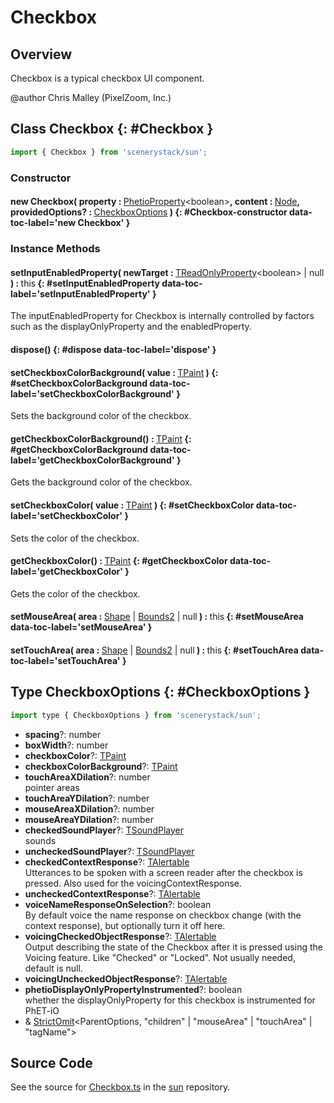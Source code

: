 # Checkbox

## Overview

Checkbox is a typical checkbox UI component.

@author Chris Malley (PixelZoom, Inc.)

## Class Checkbox {: #Checkbox }


```js
import { Checkbox } from 'scenerystack/sun';
```
### Constructor

#### new Checkbox( property : <span style="font-weight: 400;">[PhetioProperty](../axon/PhetioProperty.md)&lt;<span style="color: hsla(calc(var(--md-hue) + 180deg),80%,40%,1);">boolean</span>&gt;</span>, content : <span style="font-weight: 400;">[Node](../scenery/Node.md)</span>, providedOptions? : <span style="font-weight: 400;">[CheckboxOptions](../sun/Checkbox.md#CheckboxOptions)</span> ) {: #Checkbox-constructor data-toc-label='new Checkbox' }

### Instance Methods

#### setInputEnabledProperty( newTarget : <span style="font-weight: 400;">[TReadOnlyProperty](../axon/TReadOnlyProperty.md)&lt;<span style="color: hsla(calc(var(--md-hue) + 180deg),80%,40%,1);">boolean</span>&gt; | <span style="color: hsla(calc(var(--md-hue) + 180deg),80%,40%,1);">null</span></span> ) : <span style="font-weight: 400;"><span style="color: hsla(calc(var(--md-hue) + 180deg),80%,40%,1);">this</span></span> {: #setInputEnabledProperty data-toc-label='setInputEnabledProperty' }

The inputEnabledProperty for Checkbox is internally controlled by factors such as the displayOnlyProperty
and the enabledProperty.

#### dispose() {: #dispose data-toc-label='dispose' }

#### setCheckboxColorBackground( value : <span style="font-weight: 400;">[TPaint](../scenery/TPaint.md)</span> ) {: #setCheckboxColorBackground data-toc-label='setCheckboxColorBackground' }

Sets the background color of the checkbox.

#### getCheckboxColorBackground() : <span style="font-weight: 400;">[TPaint](../scenery/TPaint.md)</span> {: #getCheckboxColorBackground data-toc-label='getCheckboxColorBackground' }

Gets the background color of the checkbox.

#### setCheckboxColor( value : <span style="font-weight: 400;">[TPaint](../scenery/TPaint.md)</span> ) {: #setCheckboxColor data-toc-label='setCheckboxColor' }

Sets the color of the checkbox.

#### getCheckboxColor() : <span style="font-weight: 400;">[TPaint](../scenery/TPaint.md)</span> {: #getCheckboxColor data-toc-label='getCheckboxColor' }

Gets the color of the checkbox.

#### setMouseArea( area : <span style="font-weight: 400;">[Shape](../kite/Shape.md) | [Bounds2](../dot/Bounds2.md) | <span style="color: hsla(calc(var(--md-hue) + 180deg),80%,40%,1);">null</span></span> ) : <span style="font-weight: 400;"><span style="color: hsla(calc(var(--md-hue) + 180deg),80%,40%,1);">this</span></span> {: #setMouseArea data-toc-label='setMouseArea' }

#### setTouchArea( area : <span style="font-weight: 400;">[Shape](../kite/Shape.md) | [Bounds2](../dot/Bounds2.md) | <span style="color: hsla(calc(var(--md-hue) + 180deg),80%,40%,1);">null</span></span> ) : <span style="font-weight: 400;"><span style="color: hsla(calc(var(--md-hue) + 180deg),80%,40%,1);">this</span></span> {: #setTouchArea data-toc-label='setTouchArea' }



## Type CheckboxOptions {: #CheckboxOptions }


```js
import type { CheckboxOptions } from 'scenerystack/sun';
```


- **spacing**?: <span style="color: hsla(calc(var(--md-hue) + 180deg),80%,40%,1);">number</span>
- **boxWidth**?: <span style="color: hsla(calc(var(--md-hue) + 180deg),80%,40%,1);">number</span>
- **checkboxColor**?: [TPaint](../scenery/TPaint.md)
- **checkboxColorBackground**?: [TPaint](../scenery/TPaint.md)
- **touchAreaXDilation**?: <span style="color: hsla(calc(var(--md-hue) + 180deg),80%,40%,1);">number</span>
<br>  pointer areas
- **touchAreaYDilation**?: <span style="color: hsla(calc(var(--md-hue) + 180deg),80%,40%,1);">number</span>
- **mouseAreaXDilation**?: <span style="color: hsla(calc(var(--md-hue) + 180deg),80%,40%,1);">number</span>
- **mouseAreaYDilation**?: <span style="color: hsla(calc(var(--md-hue) + 180deg),80%,40%,1);">number</span>
- **checkedSoundPlayer**?: [TSoundPlayer](../tambo/TSoundPlayer.md)
<br>  sounds
- **uncheckedSoundPlayer**?: [TSoundPlayer](../tambo/TSoundPlayer.md)
- **checkedContextResponse**?: [TAlertable](../utterance-queue/Utterance.md#TAlertable)
<br>  Utterances to be spoken with a screen reader after the checkbox is pressed. Also used for the voicingContextResponse.
- **uncheckedContextResponse**?: [TAlertable](../utterance-queue/Utterance.md#TAlertable)
- **voiceNameResponseOnSelection**?: <span style="color: hsla(calc(var(--md-hue) + 180deg),80%,40%,1);">boolean</span>
<br>  By default voice the name response on checkbox change (with the context response), but optionally turn it off here.
- **voicingCheckedObjectResponse**?: [TAlertable](../utterance-queue/Utterance.md#TAlertable)
<br>  Output describing the state of the Checkbox after it is pressed using the Voicing feature. Like "Checked" or
  "Locked". Not usually needed, default is null.
- **voicingUncheckedObjectResponse**?: [TAlertable](../utterance-queue/Utterance.md#TAlertable)
- **phetioDisplayOnlyPropertyInstrumented**?: <span style="color: hsla(calc(var(--md-hue) + 180deg),80%,40%,1);">boolean</span>
<br>  whether the displayOnlyProperty for this checkbox is instrumented for PhET-iO
- &amp; [StrictOmit](../phet-core/StrictOmit.md)&lt;ParentOptions, "children" | "mouseArea" | "touchArea" | "tagName"&gt;




## Source Code

See the source for [Checkbox.ts](https://github.com/phetsims/sun/blob/main/js/Checkbox.ts) in the [sun](https://github.com/phetsims/sun) repository.
